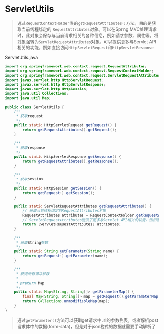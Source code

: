 # ServletUtils

> 通过`RequestContextHolder`类的`getRequestAttributes()`方法，目的是获取当前线程绑定的 `RequestAttributes`对象。可以在Spring MVC处理请求时，此对象会保存与当前请求相关的各种信息，例如请求参数、属性等。将对象强转为`ServletRequestAttributes`对象，可以提供更多与Servlet API相关的功能，例如直接访问`HttpServletRequest`和`HttpServletResponse`

ServletUtils.java

```java
import org.springframework.web.context.request.RequestAttributes;
import org.springframework.web.context.request.RequestContextHolder;
import org.springframework.web.context.request.ServletRequestAttributes;
import javax.servlet.http.HttpServletRequest;
import javax.servlet.http.HttpServletResponse;
import javax.servlet.http.HttpSession;
import java.util.Collections;
import java.util.Map;

public class ServletUtils {
    /**
     * 获取request
     */
    public static HttpServletRequest getRequest() {
        return getRequestAttributes().getRequest();
    }

    /**
     * 获取response
     */
    public static HttpServletResponse getResponse() {
        return getRequestAttributes().getResponse();
    }

    /**
     * 获取session
     */
    public static HttpSession getSession() {
        return getRequest().getSession();
    }

    public static ServletRequestAttributes getRequestAttributes() {
        // 获取当前线程绑定的RequestAttributes对象
        RequestAttributes attributes = RequestContextHolder.getRequestAttributes();
        // ServletRequestAttributes提供了更多与Servlet API相关的功能，例如直接访问HttpServletRequest和HttpServletResponse
        return (ServletRequestAttributes) attributes;
    }

    /**
     * 获取String参数
     */
    public static String getParameter(String name) {
        return getRequest().getParameter(name);
    }

    /**
     * 获得所有请求参数
     *
     * @return Map
     */
    public static Map<String, String[]> getParameterMap() {
        final Map<String, String[]> map = getRequest().getParameterMap();
        return Collections.unmodifiableMap(map);
    }
}
```

> 通过`getParameter()`方法可以获取get请求中url的参数列表，或者解析post请求体中的数据(form-data)，但是对于json格式的数据就需要手动解析了